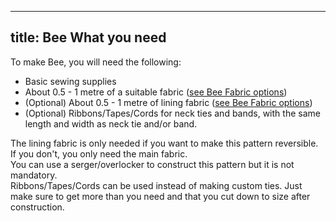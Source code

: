 ***

## title: Bee What you need

To make Bee, you will need the following:

*   Basic sewing supplies
*   About 0.5 - 1 metre of a suitable fabric ([see Bee Fabric options](/docs/patterns/bee/fabric/))
*   (Optional) About 0.5 - 1 metre of lining fabric ([see Bee Fabric options](/docs/patterns/bee/fabric/))
*   (Optional) Ribbons/Tapes/Cords for neck ties and bands, with the same length and width as neck tie and/or band.

<Note>

The lining fabric is only needed if you want to make this pattern reversible. If you don't, you only need the main fabric.\
You can use a serger/overlocker to construct this pattern but it is not mandatory.\
Ribbons/Tapes/Cords can be used instead of making custom ties. Just make sure to get more than you need and that you cut down to size after construction.

</Note>

